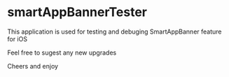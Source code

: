 # smartAppBannerTester

This application is used for testing and debuging SmartAppBanner feature for iOS

Feel free to sugest any new upgrades

Cheers and enjoy
